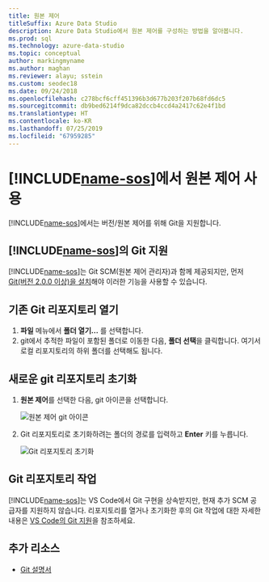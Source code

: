 ```yaml
---
title: 원본 제어
titleSuffix: Azure Data Studio
description: Azure Data Studio에서 원본 제어를 구성하는 방법을 알아봅니다.
ms.prod: sql
ms.technology: azure-data-studio
ms.topic: conceptual
author: markingmyname
ms.author: maghan
ms.reviewer: alayu; sstein
ms.custom: seodec18
ms.date: 09/24/2018
ms.openlocfilehash: c278bcf6cff451396b3d677b203f207b68fd6dc5
ms.sourcegitcommit: db9bed6214f9dca82dccb4ccd4a2417c62e4f1bd
ms.translationtype: HT
ms.contentlocale: ko-KR
ms.lasthandoff: 07/25/2019
ms.locfileid: "67959285"
---
```

#  <a name="using-source-control-in-includename-sosincludesname-sos-shortmd"></a>[!INCLUDE[name-sos](../includes/name-sos-short.md)]에서 원본 제어 사용

[!INCLUDE[name-sos](../includes/name-sos-short.md)]에서는 버전/원본 제어를 위해 Git을 지원합니다.


## <a name="git-support-in-includename-sosincludesname-sos-shortmd"></a>[!INCLUDE[name-sos](../includes/name-sos-short.md)]의 Git 지원

[!INCLUDE[name-sos](../includes/name-sos-short.md)]는 Git SCM(원본 제어 관리자)과 함께 제공되지만, 먼저 [Git(버전 2.0.0 이상)을 설치](https://git-scm.com/download)해야 이러한 기능을 사용할 수 있습니다. 



## <a name="open-an-existing-git-repository"></a>기존 Git 리포지토리 열기

1. **파일** 메뉴에서 **폴더 열기...** 를 선택합니다.
2. git에서 추적한 파일이 포함된 폴더로 이동한 다음, **폴더 선택**을 클릭합니다. 여기서 로컬 리포지토리의 하위 폴더를 선택해도 됩니다.


## <a name="initialize-a-new-git-repository"></a>새로운 git 리포지토리 초기화

1. **원본 제어**를 선택한 다음, git 아이콘을 선택합니다.

   ![원본 제어 git 아이콘](media/source-control/source-control.png)

1. Git 리포지토리로 초기화하려는 폴더의 경로를 입력하고 **Enter** 키를 누릅니다.

   ![Git 리포지토리 초기화](media/source-control/initialize-git-repository.png)

## <a name="working-with-git-repositories"></a>Git 리포지토리 작업

[!INCLUDE[name-sos](../includes/name-sos-short.md)]는 VS Code에서 Git 구현을 상속받지만, 현재 추가 SCM 공급자를 지원하지 않습니다. 리포지토리를 열거나 초기화한 후의 Git 작업에 대한 자세한 내용은 [VS Code의 Git 지원](https://code.visualstudio.com/docs/editor/versioncontrol#_git-support)을 참조하세요.


## <a name="additional-resources"></a>추가 리소스
- [Git 설명서](https://git-scm.com/documentation)
